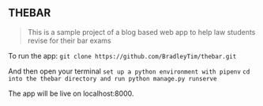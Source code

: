 ## THEBAR

> This is a sample project of a blog based web app to help law students revise for their bar exams

To run the app:
```git clone https://github.com/BradleyTim/thebar.git```

And then open your terminal
```set up a python environment with pipenv```
```cd into the thebar directory and run python manage.py runserve```

The app will be live on localhost:8000.